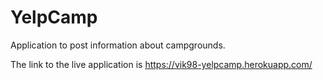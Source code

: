 # YelpCamp
Application to post information about campgrounds.

The link to the live application is 
https://vik98-yelpcamp.herokuapp.com/
